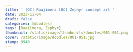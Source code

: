 ```yaml
---
title: ' [OC] Raajimera [OC] Zephyr concept art '
date: 2023-11-04
draft: false
categories: [doodles]
tags: [Raajimera, Zephyr]
thumbnail: /static/image/thumbnails/doodles/001-051.png
cover: /static/image/doodles/001-051.jpg
stamp: 9940
---
```

